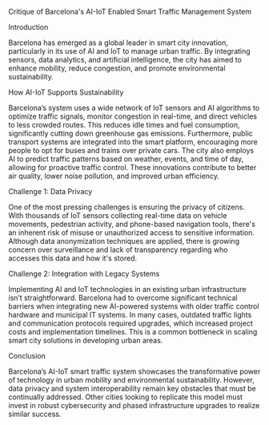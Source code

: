 Critique of Barcelona's AI-IoT Enabled Smart Traffic Management System

Introduction

Barcelona has emerged as a global leader in smart city innovation, particularly in its use of AI and IoT to manage urban traffic. By integrating sensors, data analytics, and artificial intelligence, the city has aimed to enhance mobility, reduce congestion, and promote environmental sustainability.

How AI-IoT Supports Sustainability

Barcelona’s system uses a wide network of IoT sensors and AI algorithms to optimize traffic signals, monitor congestion in real-time, and direct vehicles to less crowded routes. This reduces idle times and fuel consumption, significantly cutting down greenhouse gas emissions. Furthermore, public transport systems are integrated into the smart platform, encouraging more people to opt for buses and trains over private cars. The city also employs AI to predict traffic patterns based on weather, events, and time of day, allowing for proactive traffic control. These innovations contribute to better air quality, lower noise pollution, and improved urban efficiency.

Challenge 1: Data Privacy

One of the most pressing challenges is ensuring the privacy of citizens. With thousands of IoT sensors collecting real-time data on vehicle movements, pedestrian activity, and phone-based navigation tools, there's an inherent risk of misuse or unauthorized access to sensitive information. Although data anonymization techniques are applied, there is growing concern over surveillance and lack of transparency regarding who accesses this data and how it's stored.

Challenge 2: Integration with Legacy Systems

Implementing AI and IoT technologies in an existing urban infrastructure isn’t straightforward. Barcelona had to overcome significant technical barriers when integrating new AI-powered systems with older traffic control hardware and municipal IT systems. In many cases, outdated traffic lights and communication protocols required upgrades, which increased project costs and implementation timelines. This is a common bottleneck in scaling smart city solutions in developing urban areas.

Conclusion

Barcelona’s AI-IoT smart traffic system showcases the transformative power of technology in urban mobility and environmental sustainability. However, data privacy and system interoperability remain key obstacles that must be continually addressed. Other cities looking to replicate this model must invest in robust cybersecurity and phased infrastructure upgrades to realize similar success.

